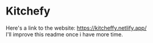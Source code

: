 # Kitchefy
Here's a link to the website: https://kitcheffy.netlify.app/ <br>
I'll improve this readme once i have more time.
